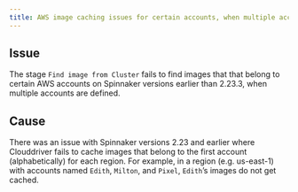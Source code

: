 ```yaml
---
title: AWS image caching issues for certain accounts, when multiple accounts are defined
---
```


## Issue
The stage ```Find image from Cluster``` fails to find images that that belong to certain AWS accounts on Spinnaker versions earlier than 2.23.3, when multiple accounts are defined.  


## Cause
There was an issue with Spinnaker versions 2.23 and earlier where Clouddriver fails to cache images that belong to the first account (alphabetically) for each region.
For example, in a region (e.g. us-east-1) with accounts named ```Edith```, ```Milton```, and ```Pixel```, ```Edith```’s images do not get cached.

